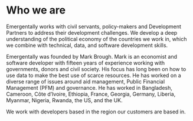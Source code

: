 # Who we are

Emergentally works with civil servants, policy-makers and Development Partners to address their development challenges. We develop a deep understanding of the political economy of the countries we work in, which we combine with technical, data, and software development skills.

Emergentally was founded by Mark Brough. Mark is an economist and software developer with fifteen years of experience working with governments, donors and civil society. His focus has long been on how to use data to make the best use of scarce resources. He has worked on a diverse range of issues around aid management, Public Financial Management (PFM) and governance. He has worked in Bangladesh, Cameroon, Côte d’Ivoire, Ethiopia, France, Georgia, Germany, Liberia, Myanmar, Nigeria, Rwanda, the US, and the UK.

We work with developers based in the region our customers are based in.
